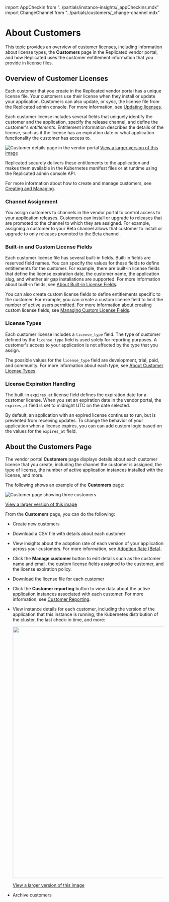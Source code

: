 import AppCheckin from "../partials/instance-insights/_appCheckins.mdx"
import ChangeChannel from "../partials/customers/_change-channel.mdx"

# About Customers

This topic provides an overview of customer licenses, including information about license types, the **Customers** page in the Replicated vendor portal, and how Replicated uses the customer entitlement information that you provide in license files.

## Overview of Customer Licenses

Each customer that you create in the Replicated vendor portal has a unique license file. Your customers use their license when they install or update your application. Customers can also update, or _sync_, the license file from the Replicated admin console. For more information, see [Updating licenses](/enterprise/updating-licenses).

Each customer license includes several fields that uniquely identify the customer and the application, specify the release channel, and define the customer's _entitlements_. Entitlement information describes the details of the license, such as if the license has an expiration date or what application functionality the customer has access to.

![Customer details page in the vendor portal](/images/customer-details.png)
[View a larger version of this image](/images/customer-details.png)

Replicated securely delivers these entitlements to the application and makes them available in the Kubernetes manifest files or at runtime using the Replicated admin console API.

For more information about how to create and manage customers, see [Creating and Managing](releases-creating-customer).

### Channel Assignment

You assign customers to channels in the vendor portal to control access to your application releases. Customers can install or upgrade to releases that are promoted to the channel to which they are assigned. For example, assigning a customer to your Beta channel allows that customer to install or upgrade to only releases promoted to the Beta channel.

<ChangeChannel/>

### Built-in and Custom License Fields

Each customer license file has several built-in fields. Built-in fields are reserved field names. You can specify the values for these fields to define entitlements for the customer. For example, there are built-in license fields that define the license expiration date, the customer name, the application slug, and whether air gap installations are supported. For more information about built-in fields, see [About Built-in License Fields](licenses-using-builtin-fields).

You can also create custom license fields to define entitlements specific to the customer. For example, you can create a custom license field to limit the number of active users permitted. For more information about creating custom license fields, see [Managing Custom License Fields](licenses-adding-custom-fields).

### License Types

Each customer license includes a `license_type` field. The type of customer defined by the `license_type` field is used solely for reporting purposes. A customer's access to your application is not affected by the type that you assign.

The possible values for the `license_type` field are development, trial, paid, and community. For more information about each type, see [About Customer License Types](licenses-about-types).

### License Expiration Handling

The built-in `expires_at` license field defines the expiration date for a customer license. When you set an expiration date in the vendor portal, the `expires_at` field is set to midnight UTC on the date selected.

By default, an application with an expired license continues to run, but is prevented from receiving updates. To change the behavior of your application when a license expires, you can can add custom logic based on the values for the `expires_at` field.

## About the Customers Page

The vendor portal **Customers** page displays details about each customer license that you create, including the channel the customer is assigned, the type of license, the number of active application instances installed with the license, and more.

The following shows an example of the **Customers** page:

![Customer page showing three customers](/images/customer-page.png)

[View a larger version of this image](/images/customer-page.png)

From the **Customers** page, you can do the following:

* Create new customers

* Download a CSV file with details about each customer

* View insights about the adoption rate of each version of your application across your customers. For more information, see [Adoption Rate (Beta)](customer-adoption).

* Click the **Manage customer** button to edit details such as the customer name and email, the custom license fields assigned to the customer, and the license expiration policy.

* Download the license file for each customer

* Click the **Customer reporting** button to view data about the active application instances associated with each customer. For more information, see [Customer Reporting](customer-reporting).

* View instance details for each customer, including the version of the application that this instance is running, the Kubernetes distribution of the cluster, the last check-in time, and more:

  <img width="800px" src="/images/customer-page-details.png" />

  [View a larger version of this image](/images/customer-page-details.png)
* Archive customers